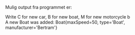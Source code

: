 Mulig output fra programmet er:

Write C for new car, B for new boat, M for new motorcycle
b\
A new Boat was added: Boat{maxSpeed=50, type='Boat', manufacturer='Bertram'}
